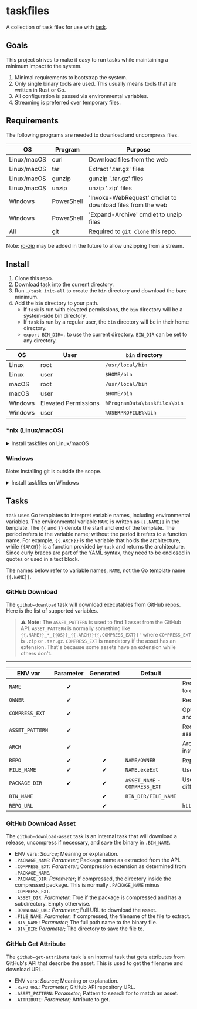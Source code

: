 # taskfiles

A collection of task files for use with [task][].

[task]: https://github.com/go-task/task

## Goals

This project strives to make it easy to run tasks while maintaining a minimum impact to the system.

1. Minimal requirements to bootstrap the system.
2. Only single binary tools are used. This usually means tools that are written in Rust or Go.
3. All configuration is passed via environmental variables.
4. Streaming is preferred over temporary files.

## Requirements

The following programs are needed to download and uncompress files.

| OS          | Program    | Purpose                                                   |
|-------------|------------|-----------------------------------------------------------|
| Linux/macOS | curl       | Download files from the web                               |
| Linux/macOS | tar        | Extract '.tar.gz' files                                   |
| Linux/macOS | gunzip     | gunzip '.tar.gz' files                                    |
| Linux/macOS | unzip      | unzip '.zip' files                                        |
| Windows     | PowerShell | 'Invoke-WebRequest' cmdlet to download files from the web |
| Windows     | PowerShell | 'Expand-Archive' cmdlet to unzip files                    |
| All         | git        | Required to `git clone` this repo.                        |

Note: [rc-zip][] may be added in the future to allow unzipping from a stream.

[rc-zip]: https://github.com/fasterthanlime/rc-zip

## Install

1. Clone this repo.
2. Download [task][] into the current directory.
3. Run `./task init-all` to create the `bin` directory and download the bare minimum.
4. Add the `bin` directory to your path.
    - If `task` is run with elevated permissions, the `bin` directory will be a system-side bin directory.
    - If `task` is run by a regular user, the `bin` directory will be in their home directory.
    - `export BIN_DIR=.` to use the current directory. `BIN_DIR` can be set to any directory.

| OS      | User                 | `bin` directory              |
|---------|----------------------|------------------------------|
| Linux   | root                 | `/usr/local/bin`             |
| Linux   | user                 | `$HOME/bin`                  |
| macOS   | root                 | `/usr/local/bin`             |
| macOS   | user                 | `$HOME/bin`                  |
| Windows | Elevated Permissions | `%ProgramData\taskfiles\bin` |
| Windows | user                 | `%USERPROFILE%\bin`          |

### *nix (Linux/macOS)

<details>
  <summary>Install taskfiles on Linux/macOS</summary>

```bash
git clone https://github.com/NiceGuyIT/taskfiles
cd taskfiles

# Download task
os=$(uname -s | tr '[:upper:]' '[:lower:]')
arch=$(uname -m | sed 's/x86_/amd/')
repo="https://github.com/go-task/task/releases/latest/download/task_${os}_${arch}.tar.gz"
curl --location --output - "$repo" | tar -zxf - task
chmod a+x ./task

# Initialize the tasks
task init

# Cleanup
rm ./task
```

</details>

### Windows

Note: Installing git is outside the scope.

<details>
  <summary>Install taskfiles on Windows</summary>

```PowerShell
git clone https://github.com/NiceGuyIT/taskfiles
cd taskfiles

# Download task
$os = "windows"
$arch = "amd64" # 32-bit not supported
$repo_url = "https://github.com/go-task/task/releases/latest/download/task_${os}_${arch}.zip"
$tmp_file = New-TemporaryFile
Remove-Item -Path $tmp_file
$tmp_dir = New-Item -ItemType Directory -Path $( Join-Path -Path $ENV:Temp -ChildPath $tmp_file.Name )
$zip_file = Join-Path -Path $tmp_dir -ChildPath "task.zip"
$ProgressPreference = "SilentlyContinue"
Invoke-WebRequest -URI $repo_url -OutFile $zip_file
Expand-Archive -Path $zip_file -DestinationPath $tmp_dir
$task = Join-Path -Path $tmp_dir -ChildPath "task.exe"

# Initialize the tasks
& $task init --status

# Cleanup
Remove-Item -Path $tmp_dir -Recurse
```

</details>

## Tasks

`task` uses Go templates to interpret variable names, including environmental variables. The environmental
variable `NAME` is written as `{{.NAME}}` in the template. The `{{` and `}}` denote the start and end of the template.
The period refers to the variable name; without the period it refers to a function name. For example, `{{.ARCH}}` is
the variable that holds the architecture, while `{{ARCH}}` is a function provided by `task` and returns the
architecture. Since curly braces are part of the YAML syntax, they need to be enclosed in quotes or used in a text
block.

The names below refer to variable names, `NAME`, not the Go template name `{{.NAME}}`.

### GitHub Download

The `github-download` task will download executables from GitHub repos. Here is the list of supported variables.

> ⚠️ **Note:** The `ASSET_PATTERN` is used to find 1 asset from the GitHub API. `ASSET_PATTERN` is normally
> something like `{{.NAME}}_*_{{OS}}_{{.ARCH}}{{.COMPRESS_EXT}}'` where `COMPRESS_EXT` is `.zip`
> or `.tar.gz`. `COMPRESS_EXT` is mandatory if the asset has an extension. That's because some assets have an extension
> while others don't.
---

| ENV var         | Parameter | Generated | Default                       | Meaning or explanation                                                               |
|-----------------|:---------:|:---------:|-------------------------------|--------------------------------------------------------------------------------------|
| `NAME`          | &#x2714;  |           |                               | Required. Name of the repo. Also the name of the binary to download.                 |
| `OWNER`         | &#x2714;  |           |                               | Required. Owner of the repo.                                                         |
| `COMPRESS_EXT`  | &#x2714;  |           |                               | Optional. Compression extension. Usually `.tar.gz` for \*nix and `.zip` for Windows  |
| `ASSET_PATTERN` | &#x2714;  |           |                               | Required. Pattern of the filename listed in the release assets.                      |
| `ARCH`          | &#x2714;  |           |                               | Architecture to download. Some releases use "x86_64" instead of "amd64".             |
| `REPO`          | &#x2714;  | &#x2714;  | `NAME/OWNER`                  | Repository name.                                                                     |
| `FILE_NAME`     | &#x2714;  | &#x2714;  | `NAME.exeExt`                 | Use this if the binary is not the same as the NAME.                                  |
| `PACKAGE_DIR`   | &#x2714;  | &#x2714;  | `ASSET_NAME` - `COMPRESS_EXT` | Use this if the package directory inside the archive is different than `ASSET_NAME`. |
| `BIN_NAME`      |           | &#x2714;  | `BIN_DIR/FILE_NAME`           |                                                                                      |
| `REPO_URL`      |           | &#x2714;  |                               | `https://api.github.com/repos/{{.REPO}}/releases/latest`                             |

### GitHub Download Asset

The `github-download-asset` task is an internal task that will download a release, uncompress if necessary, and save the
binary in `.BIN_NAME`.

- ENV vars: _Source_; Meaning or explanation.
- `.PACKAGE_NAME`: _Parameter_; Package name as extracted from the API.
- `.COMPRESS_EXT`: _Parameter_; Compression extension as determined from `.PACKAGE_NAME`.
- `.PACKAGE_DIR`: _Parameter_; If compressed, the directory inside the compressed package. This is
  normally `.PACKAGE_NAME` minus `.COMPRESS_EXT`.
- `.ASSET_DIR`: _Parameter_; True if the package is compressed and has a subdirectory. Empty otherwise.
- `.DOWNLOAD_URL`: _Parameter_; Full URL to download the asset.
- `.FILE_NAME`: _Parameter_; If compressed, the filename of the file to extract.
- `.BIN_NAME`: _Parameter_; The full path name to the binary file.
- `.BIN_DIR`: _Parameter_; The directory to save the file to.

### GitHub Get Attribute

The `github-get-attribute` task is an internal task that gets attributes from GitHub's API that describe the asset.
This is used to get the filename and download URL.

- ENV vars: _Source_; Meaning or explanation.
- `.REPO_URL`: _Parameter_; GitHub API repository URL.
- `.ASSET_PATTERN`: _Parameter_; Pattern to search for to match an asset.
- `.ATTRIBUTE`: _Parameter_; Attribute to get.
